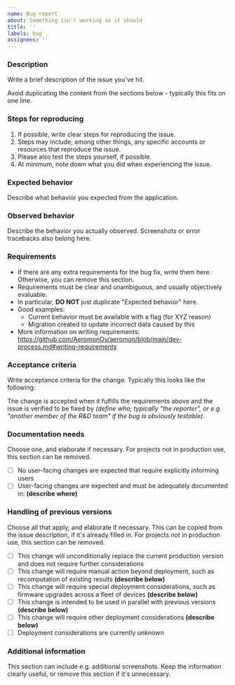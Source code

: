 ```yaml
---
name: Bug report
about: Something isn't working as it should
title: ''
labels: bug
assignees: ''
---
```


### Description

Write a brief description of the issue you've hit.

Avoid duplicating the content from the sections below - typically this fits on one line.

### Steps for reproducing

1. If possible, write clear steps for reproducing the issue.
2. Steps may include, among other things, any specific accounts or resources that reproduce the issue.
3. Please also test the steps yourself, if possible.
4. At minimum, note down what you did when experiencing the issue.

### Expected behavior

Describe what behavior you expected from the application.

### Observed behavior

Describe the behavior you actually observed. Screenshots or error tracebacks also belong here.

### Requirements

* If there are any extra requirements for the bug fix, write them here. Otherwise, you can remove this section.
* Requirements must be clear and unambiguous, and usually objectively evaluable.
* In particular, **DO NOT** just duplicate "Expected behavior" here.
* Good examples:
    * Current behavior must be available with a flag (for XYZ reason)
    * Migration created to update incorrect data caused by this
* More information on writing requirements: https://github.com/AeromonOy/aeromon/blob/main/dev-process.md#writing-requirements

### Acceptance criteria

Write acceptance criteria for the change. Typically this looks like the following:

The change is accepted when it fulfills the requirements above and the issue is verified to be fixed by *(define who; typically "the reporter", or e.g. "another member of the R&D team" if the bug is obviously testable)*.

### Documentation needs

Choose one, and elaborate if necessary. For projects not in production use, this section can be removed.

* [ ] No user-facing changes are expected that require explicitly informing users
* [ ] User-facing changes are expected and must be adequately documented in: **(describe where)**

### Handling of previous versions

Choose all that apply, and elaborate if necessary. This can be copied from the issue description, if it's already filled in. For projects not in production use, this section can be removed.

* [ ] This change will unconditionally replace the current production version and does not require further considerations
* [ ] This change will require manual action beyond deployment, such as recomputation of existing results **(describe below)**
* [ ] This change will require special deployment considerations, such as firmware upgrades across a fleet of devices **(describe below)**
* [ ] This change is intended to be used in parallel with previous versions **(describe below)**
* [ ] This change will require other deployment considerations **(describe below)**
* [ ] Deployment considerations are currently unknown

### Additional information

This section can include e.g. additional screenshots. Keep the information clearly useful, or remove this section
if it's unnecessary.
